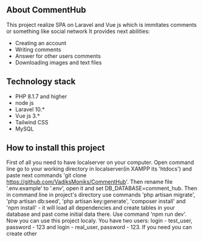 ## About CommentHub

This project realize SPA on Laravel and Vue js which is immitates comments or something like social network
It provides next abilities:

- Creating an account
- Writing comments
- Answer for other users comments
- Downloading images and text files

## Technology stack

- PHP 8.1.7 and higher
- node js
- Laravel 10.*
- Vue js 3.*
- Tailwind CSS
- MySQL

## How to install this project

First of all you need to have localserver on your computer. Open command line go to your working directory in localserver(in XAMPP its 'htdocs') and paste next commands 'git clone https://github.com/VadiksMoniks/CommentHub'.
Then rename file '.env.example' to '.env', open it and set DB_DATABASE=comment_hub.
Then in command line in project's directory use commands 'php artisan migrate', 'php artisan db:seed', 'php artisan key:generate', 'composer install' and 'npm install' - it will load all dependencies and create tables in your database and past come initial data there.
Use command 'npm run dev'. Now you can use this project localy. You have two users: login - test_user, password - 123 and login - real_user, password - 123. If you need you can create other
